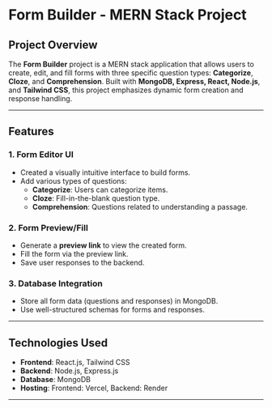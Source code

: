 # Form Builder - MERN Stack Project

## Project Overview

The **Form Builder** project is a MERN stack application that allows users to create, edit, and fill forms with three specific question types: **Categorize**, **Cloze**, and **Comprehension**. Built with **MongoDB, Express, React, Node.js**, and **Tailwind CSS**, this project emphasizes dynamic form creation and response handling.

---

## Features

### 1. **Form Editor UI**
- Created a visually intuitive interface to build forms.
- Add various types of questions:
  - **Categorize**: Users can categorize items.
  - **Cloze**: Fill-in-the-blank question type.
  - **Comprehension**: Questions related to understanding a passage.


### 2. **Form Preview/Fill**
- Generate a **preview link** to view the created form.
- Fill the form via the preview link.
- Save user responses to the backend.

### 3. **Database Integration**
- Store all form data (questions and responses) in MongoDB.
- Use well-structured schemas for forms and responses.

---

## Technologies Used
- **Frontend**: React.js, Tailwind CSS
- **Backend**: Node.js, Express.js
- **Database**: MongoDB
- **Hosting**: Frontend: Vercel, Backend: Render

---
